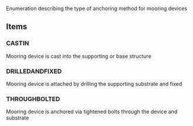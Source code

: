 Enumeration describing the type of anchoring method for mooring devices

<!-- end of short definition -->


## Items

### CASTIN
Mooring device is cast into the supporting or base structure

### DRILLEDANDFIXED
Mooring device is attached by drilling the supporting substrate and fixed

### THROUGHBOLTED
Mooring device is anchored via tightened bolts through the device and substrate
